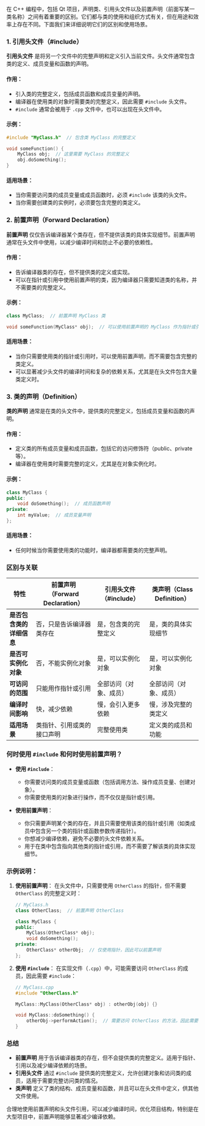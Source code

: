 在 C++ 编程中，包括 Qt 项目，声明类、引用头文件以及前置声明（前面写某一类名称）之间有着重要的区别。它们都与类的使用和组织方式有关，但在用途和效率上存在不同。下面我们来详细说明它们的区别和使用场景。

### 1. 引用头文件（#include）

**引用头文件** 是将另一个文件中的完整声明和定义引入当前文件。头文件通常包含类的定义、成员变量和函数的声明。

#### 作用：
- 引入类的完整定义，包括成员函数和成员变量的声明。
- 编译器在使用类的对象时需要类的完整定义，因此需要 `#include` 头文件。
- `#include` 通常会被用于 `.cpp` 文件中，也可以出现在头文件中。

#### 示例：
```cpp
#include "MyClass.h"  // 包含类 MyClass 的完整定义

void someFunction() {
    MyClass obj;  // 这里需要 MyClass 的完整定义
    obj.doSomething();
}
```

#### 适用场景：
- 当你需要访问类的成员变量或成员函数时，必须 `#include` 该类的头文件。
- 当你需要创建类的实例时，必须要包含完整的类定义。

### 2. 前置声明（Forward Declaration）

**前置声明** 仅仅告诉编译器某个类存在，但不提供该类的具体实现细节。前置声明通常在头文件中使用，以减少编译时间和防止不必要的依赖性。

#### 作用：
- 告诉编译器类的存在，但不提供类的定义或实现。
- 可以在指针或引用中使用前置声明的类，因为编译器只需要知道类的名称，并不需要类的完整定义。

#### 示例：
```cpp
class MyClass;  // 前置声明 MyClass 类

void someFunction(MyClass* obj);  // 可以使用前置声明的 MyClass 作为指针或引用
```

#### 适用场景：
- 当你只需要使用类的指针或引用时，可以使用前置声明，而不需要包含完整的类定义。
- 可以显著减少头文件的编译时间和复杂的依赖关系，尤其是在头文件包含大量类定义时。

### 3. 类的声明（Definition）

**类的声明** 通常是在类的头文件中，提供类的完整定义，包括成员变量和函数的声明。

#### 作用：
- 定义类的所有成员变量和成员函数，包括它的访问修饰符（public、private 等）。
- 编译器在使用类时需要完整的定义，尤其是在对象实例化时。

#### 示例：
```cpp
class MyClass {
public:
    void doSomething();  // 成员函数声明
private:
    int myValue;  // 成员变量声明
};
```

#### 适用场景：
- 任何时候当你需要使用类的功能时，编译器都需要类的完整声明。

### 区别与关联

| 特性                     | 前置声明（Forward Declaration） | 引用头文件（#include） | 类声明（Class Definition） |
| ------------------------ | ------------------------------- | ---------------------- | -------------------------- |
| **是否包含类的详细信息** | 否，只是告诉编译器类存在        | 是，包含类的完整定义   | 是，类的具体实现细节       |
| **是否可实例化对象**     | 否，不能实例化对象              | 是，可以实例化对象     | 是，可以实例化对象         |
| **可访问的范围**         | 只能用作指针或引用              | 全部访问（对象、成员） | 全部访问（对象、成员）     |
| **编译时间影响**         | 快，减少依赖                    | 慢，会引入更多依赖     | 慢，涉及完整的类定义       |
| **适用场景**             | 类指针、引用或类的接口声明      | 完整使用类             | 定义类的成员和功能         |

### 何时使用 `#include` 和何时使用前置声明？

- **使用 `#include`**：
  - 你需要访问类的成员变量或函数（包括调用方法、操作成员变量、创建对象）。
  - 你需要使用类的对象进行操作，而不仅仅是指针或引用。

- **使用前置声明**：
  - 你只需要声明某个类的存在，并且只需要使用该类的指针或引用（如类成员中包含另一个类的指针或函数参数传递指针）。
  - 你想减少编译依赖，避免不必要的头文件依赖关系。
  - 用于在类中包含指向其他类的指针或引用，而不需要了解该类的具体实现细节。

### 示例说明：

1. **使用前置声明**：
   在头文件中，只需要使用 `OtherClass` 的指针，但不需要 `OtherClass` 的完整定义时：
   ```cpp
   // MyClass.h
   class OtherClass;  // 前置声明 OtherClass

   class MyClass {
   public:
       MyClass(OtherClass* obj);
       void doSomething();
   private:
       OtherClass* otherObj;  // 仅使用指针，因此可以前置声明
   };
   ```

2. **使用 `#include`**：
   在实现文件（`.cpp`）中，可能需要访问 `OtherClass` 的成员，因此需要 `#include`：
   ```cpp
   // MyClass.cpp
   #include "OtherClass.h"

   MyClass::MyClass(OtherClass* obj) : otherObj(obj) {}

   void MyClass::doSomething() {
       otherObj->performAction();  // 需要访问 OtherClass 的方法，因此需要包含头文件
   }
   ```

### 总结

- **前置声明** 用于告诉编译器类的存在，但不会提供类的完整定义。适用于指针、引用以及减少编译依赖的场景。
- **引用头文件** 通过 `#include` 提供类的完整定义，允许创建对象和访问类的成员，适用于需要完整访问类的情况。
- **类声明** 定义了类的结构、成员变量和函数，并且可以在头文件中定义，供其他文件使用。

合理地使用前置声明和头文件引用，可以减少编译时间，优化项目结构，特别是在大型项目中，前置声明能够显著减少编译依赖。